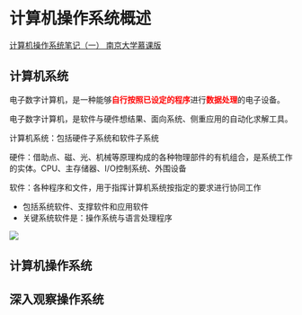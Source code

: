 # 计算机操作系统概述

<style>
    .Red {color:rgb(255,0,0);font-weight:bold;}
    .Orange {color:rgb(255,128,0);font-weight:bold;}
    .Yellow {color:rgb(255,255,0);font-weight:bold;}
    .Green {color:rgb(0,160,0);font-weight:bold;}
    .Cyan {color:rgb(0,255,255);font-weight:bold;}
    .Blue {color:rgb(0,0,255);font-weight:bold;}
    .Purple {color:rgb(128,0,128);font-weight:bold;}
    table th {background-color:#2195f3;font-size:13pt}
    table th:nth-of-type(1) {width:80pt}
</style>

[计算机操作系统笔记（一） 南京大学慕课版](https://blog.csdn.net/m0_51787573/article/details/122614586)

## 计算机系统

电子数字计算机，是一种能够<span class="Red">自行按照已设定的程序</span>进行<span class="Red">数据处理</span>的电子设备。

电子数字计算机，是软件与硬件想结果、面向系统、侧重应用的自动化求解工具。

计算机系统：包括硬件子系统和软件子系统

硬件：借助点、磁、光、机械等原理构成的各种物理部件的有机组合，是系统工作的实体。CPU、主存储器、I/O控制系统、外围设备

软件：各种程序和文件，用于指挥计算机系统按指定的要求进行协同工作

- 包括系统软件、支撑软件和应用软件
- 关键系统软件是：操作系统与语言处理程序

![](https://img2018.cnblogs.com/blog/1853166/202002/1853166-20200219171941018-78878172.png)

## 计算机操作系统


## 深入观察操作系统